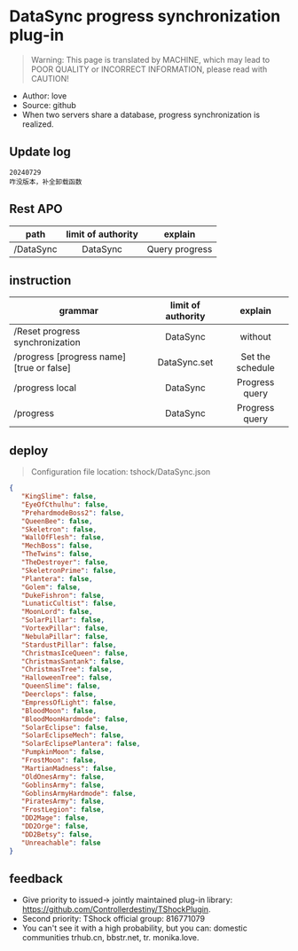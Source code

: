 # DataSync progress synchronization plug-in

> Warning: This page is translated by MACHINE, which may lead to POOR QUALITY or INCORRECT INFORMATION, please read with CAUTION!


- Author: love
- Source: github
- When two servers share a database, progress synchronization is realized.

## Update log

```
20240729
咋没版本，补全卸载函数
```

## Rest APO

|path|limit of authority|explain|
| --------- |:------:|:------:|
|/DataSync|DataSync|Query progress|

## instruction

|grammar|limit of authority|explain|
| ------------------------------ |:----------:|:------:|
|/Reset progress synchronization|DataSync|without|
|/progress [progress name] [true or false]|DataSync.set|Set the schedule|
|/progress local|DataSync|Progress query|
|/progress|DataSync|Progress query|

## deploy
> Configuration file location: tshock/DataSync.json
```json
{
   "KingSlime": false,
   "EyeOfCthulhu": false,
   "PrehardmodeBoss2": false,
   "QueenBee": false,
   "Skeletron": false,
   "WallOfFlesh": false,
   "MechBoss": false,
   "TheTwins": false,
   "TheDestroyer": false,
   "SkeletronPrime": false,
   "Plantera": false,
   "Golem": false,
   "DukeFishron": false,
   "LunaticCultist": false,
   "MoonLord": false,
   "SolarPillar": false,
   "VortexPillar": false,
   "NebulaPillar": false,
   "StardustPillar": false,
   "ChristmasIceQueen": false,
   "ChristmasSantank": false,
   "ChristmasTree": false,
   "HalloweenTree": false,
   "QueenSlime": false,
   "Deerclops": false,
   "EmpressOfLight": false,
   "BloodMoon": false,
   "BloodMoonHardmode": false,
   "SolarEclipse": false,
   "SolarEclipseMech": false,
   "SolarEclipsePlantera": false,
   "PumpkinMoon": false,
   "FrostMoon": false,
   "MartianMadness": false,
   "OldOnesArmy": false,
   "GoblinsArmy": false,
   "GoblinsArmyHardmode": false,
   "PiratesArmy": false,
   "FrostLegion": false,
   "DD2Mage": false,
   "DD2Orge": false,
   "DD2Betsy": false,
   "Unreachable": false
}
```
## feedback
- Give priority to issued-> jointly maintained plug-in library: https://github.com/Controllerdestiny/TShockPlugin.
- Second priority: TShock official group: 816771079
- You can't see it with a high probability, but you can: domestic communities trhub.cn, bbstr.net, tr. monika.love.